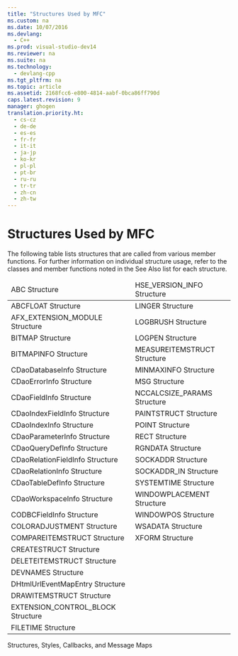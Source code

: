 ```yaml
---
title: "Structures Used by MFC"
ms.custom: na
ms.date: 10/07/2016
ms.devlang: 
  - C++
ms.prod: visual-studio-dev14
ms.reviewer: na
ms.suite: na
ms.technology: 
  - devlang-cpp
ms.tgt_pltfrm: na
ms.topic: article
ms.assetid: 2168fcc6-e800-4814-aabf-0bca86ff790d
caps.latest.revision: 9
manager: ghogen
translation.priority.ht: 
  - cs-cz
  - de-de
  - es-es
  - fr-fr
  - it-it
  - ja-jp
  - ko-kr
  - pl-pl
  - pt-br
  - ru-ru
  - tr-tr
  - zh-cn
  - zh-tw
---
```

# Structures Used by MFC
<?xml version="1.0" encoding="utf-8"?>
<developerOrientationDocument xmlns="http://ddue.schemas.microsoft.com/authoring/2003/5" xmlns:xlink="http://www.w3.org/1999/xlink" xmlns:xsi="http://www.w3.org/2001/XMLSchema-instance" xsi:schemaLocation="http://ddue.schemas.microsoft.com/authoring/2003/5 http://clixdevr3.blob.core.windows.net/ddueschema/developer.xsd">
  <introduction>
    <para>The following table lists structures that are called from various member functions. For further information on individual structure usage, refer to the classes and member functions noted in the See Also list for each structure. </para>
    <table xmlns:caps="http://schemas.microsoft.com/build/caps/2013/11">
      <thead>
        <tr>
          <TD>
            <para>
              <legacyLink xlink:href="32663839-C3B7-4F47-896C-B15329C96BC8">ABC Structure</legacyLink>
            </para>
          </TD>
          <TD>
            <para>
              <legacyLink xlink:href="4837312D-68C8-4D05-9AFA-1934D7D49B20">HSE_VERSION_INFO Structure</legacyLink>
            </para>
          </TD>
        </tr>
      </thead>
      <tbody>
        <tr>
          <TD>
            <para>
              <legacyLink xlink:href="338E7E15-9D2C-42D0-AA80-273ACFDE5CC5">ABCFLOAT Structure</legacyLink>
            </para>
          </TD>
          <TD>
            <para>
              <legacyLink xlink:href="1FB1C5BF-A64E-4A6C-89D6-1734E4FDBB1B">LINGER Structure</legacyLink>
            </para>
          </TD>
        </tr>
        <tr>
          <TD>
            <para>
              <legacyLink xlink:href="B85A989C-D0C5-4B28-B53C-DAD45B75704E">AFX_EXTENSION_MODULE Structure</legacyLink>
            </para>
          </TD>
          <TD>
            <para>
              <legacyLink xlink:href="1BF96768-52C5-4444-9BB8-D41BA2E27E68">LOGBRUSH Structure</legacyLink>
            </para>
          </TD>
        </tr>
        <tr>
          <TD>
            <para>
              <legacyLink xlink:href="05D33B4D-7232-4643-A108-87DDA8FF5F22">BITMAP Structure</legacyLink>
            </para>
          </TD>
          <TD>
            <para>
              <legacyLink xlink:href="A89E8690-6B61-4AF5-990C-7C82DA24F3B0">LOGPEN Structure</legacyLink>
            </para>
          </TD>
        </tr>
        <tr>
          <TD>
            <para>
              <legacyLink xlink:href="A00CAA49-E4DF-419F-89A7-AB03C13A1B5B">BITMAPINFO Structure</legacyLink>
            </para>
          </TD>
          <TD>
            <para>
              <legacyLink xlink:href="D141ACE4-47CB-46B5-A81C-AD2C5E5A8501">MEASUREITEMSTRUCT Structure</legacyLink>
            </para>
          </TD>
        </tr>
        <tr>
          <TD>
            <para>
              <legacyLink xlink:href="68E9E0DA-8382-4FC6-8115-1B1519392DDB">CDaoDatabaseInfo Structure</legacyLink>
            </para>
          </TD>
          <TD>
            <para>
              <legacyLink xlink:href="BE6FB578-F98A-4581-9ADA-BE9DF308ED2F">MINMAXINFO Structure</legacyLink>
            </para>
          </TD>
        </tr>
        <tr>
          <TD>
            <para>
              <legacyLink xlink:href="CD37EF71-B0B3-401D-BC2B-540C9147F532">CDaoErrorInfo Structure</legacyLink>
            </para>
          </TD>
          <TD>
            <para>
              <legacyLink xlink:href="DC166D27-9423-41F1-9599-5BA76D2F0138">MSG Structure</legacyLink>
            </para>
          </TD>
        </tr>
        <tr>
          <TD>
            <para>
              <legacyLink xlink:href="91B13E3F-BDB8-440C-86FC-BA4181EA0182">CDaoFieldInfo Structure</legacyLink>
            </para>
          </TD>
          <TD>
            <para>
              <legacyLink xlink:href="3424CD9F-806A-4089-82FB-414187589EDF">NCCALCSIZE_PARAMS Structure</legacyLink>
            </para>
          </TD>
        </tr>
        <tr>
          <TD>
            <para>
              <legacyLink xlink:href="097EE8A6-83B1-4DB7-8F05-D62A2DEEFE19">CDaoIndexFieldInfo Structure</legacyLink>
            </para>
          </TD>
          <TD>
            <para>
              <legacyLink xlink:href="81CE4993-3E89-43B2-8C98-7946F1314D24">PAINTSTRUCT Structure</legacyLink>
            </para>
          </TD>
        </tr>
        <tr>
          <TD>
            <para>
              <legacyLink xlink:href="251D8285-78CE-4716-A0B3-CCC3395FC437">CDaoIndexInfo Structure</legacyLink>
            </para>
          </TD>
          <TD>
            <para>
              <legacyLink xlink:href="965736D8-4E53-41B6-9B8B-6961992DD21F">POINT Structure</legacyLink>
            </para>
          </TD>
        </tr>
        <tr>
          <TD>
            <para>
              <legacyLink xlink:href="45FD53CD-CB84-4E12-B48D-7F2979F898AD">CDaoParameterInfo Structure</legacyLink>
            </para>
          </TD>
          <TD>
            <para>
              <legacyLink xlink:href="1B3160DE-64E9-40D1-89EB-AF3E0FD6ACF0">RECT Structure</legacyLink>
            </para>
          </TD>
        </tr>
        <tr>
          <TD>
            <para>
              <legacyLink xlink:href="E20837DC-E78D-4171-A195-1B4075FB5D2A">CDaoQueryDefInfo Structure</legacyLink>
            </para>
          </TD>
          <TD>
            <para>
              <legacyLink xlink:href="72257C00-F440-4DCA-979E-9B6B5B2D5F2F">RGNDATA Structure</legacyLink>
            </para>
          </TD>
        </tr>
        <tr>
          <TD>
            <para>
              <legacyLink xlink:href="47CB89CA-DC80-47CE-96FD-CC4B88512558">CDaoRelationFieldInfo Structure</legacyLink>
            </para>
          </TD>
          <TD>
            <para>
              <legacyLink xlink:href="DF1ED66A-F4B8-43F8-8DB8-8C2533D25F68">SOCKADDR Structure</legacyLink>
            </para>
          </TD>
        </tr>
        <tr>
          <TD>
            <para>
              <legacyLink xlink:href="92DDA090-FE72-4090-84EC-429498A48AAD">CDaoRelationInfo Structure</legacyLink>
            </para>
          </TD>
          <TD>
            <para>
              <legacyLink xlink:href="E8CD7C34-78BD-4E28-A990-EB3CA070B7A6">SOCKADDR_IN Structure</legacyLink>
            </para>
          </TD>
        </tr>
        <tr>
          <TD>
            <para>
              <legacyLink xlink:href="C01CCEBB-5615-434E-883C-4F60EAC943DD">CDaoTableDefInfo Structure</legacyLink>
            </para>
          </TD>
          <TD>
            <para>
              SYSTEMTIME Structure
            </para>
          </TD>
        </tr>
        <tr>
          <TD>
            <para>
              <legacyLink xlink:href="A1F4B25E-F9C6-4196-B075-D1DF99C54124">CDaoWorkspaceInfo Structure</legacyLink>
            </para>
          </TD>
          <TD>
            <para>
              <legacyLink xlink:href="EA7D61F6-EB57-478E-9B08-7C1D07091AA8">WINDOWPLACEMENT Structure</legacyLink>
            </para>
          </TD>
        </tr>
        <tr>
          <TD>
            <para>
              <legacyLink xlink:href="92598B4F-FACC-4108-B282-63A179FF79AB">CODBCFieldInfo Structure</legacyLink>
            </para>
          </TD>
          <TD>
            <para>
              WINDOWPOS Structure
            </para>
          </TD>
        </tr>
        <tr>
          <TD>
            <para>
              <legacyLink xlink:href="67FC4E63-0E0E-4FCB-8C45-AA5EBFEFA013">COLORADJUSTMENT Structure</legacyLink>
            </para>
          </TD>
          <TD>
            <para>
              <legacyLink xlink:href="80CC60E5-F9AE-4290-8ED5-07003136627D">WSADATA Structure</legacyLink>
            </para>
          </TD>
        </tr>
        <tr>
          <TD>
            <para>
              <legacyLink xlink:href="4B7131A5-5C7D-4E98-AAC7-E85650262B52">COMPAREITEMSTRUCT Structure</legacyLink>
            </para>
          </TD>
          <TD>
            <para>
              <legacyLink xlink:href="4FB4EF5B-05D2-4884-82D1-1CB8F7BE6302">XFORM Structure</legacyLink>
            </para>
          </TD>
        </tr>
        <tr>
          <TD>
            <para>
              <legacyLink xlink:href="028C7B5E-4FDC-48DA-A550-D3E4F9E6CC85">CREATESTRUCT Structure</legacyLink>
            </para>
          </TD>
          <TD />
        </tr>
        <tr>
          <TD>
            <para>
              <legacyLink xlink:href="48D3998C-F4A8-402A-BF90-DF3770A78685">DELETEITEMSTRUCT Structure</legacyLink>
            </para>
          </TD>
          <TD />
        </tr>
        <tr>
          <TD>
            <para>
              <legacyLink xlink:href="AAC97F60-2169-471A-BA5D-C0BAED9EED9A">DEVNAMES Structure</legacyLink>
            </para>
          </TD>
          <TD />
        </tr>
        <tr>
          <TD>
            <para>
              <legacyLink xlink:href="43117C1F-1A51-406C-AA2F-FEA647080049">DHtmlUrlEventMapEntry Structure</legacyLink>
            </para>
          </TD>
          <TD />
        </tr>
        <tr>
          <TD>
            <para>
              <legacyLink xlink:href="BA9EF1D4-AEBB-45E9-B956-4B81A02E50F7">DRAWITEMSTRUCT Structure</legacyLink>
            </para>
          </TD>
          <TD />
        </tr>
        <tr>
          <TD>
            <para>
              <legacyBold>EXTENSION_CONTROL_BLOCK Structure</legacyBold>
            </para>
          </TD>
          <TD />
        </tr>
        <tr>
          <TD>
            <para>
              FILETIME Structure
            </para>
          </TD>
          <TD />
        </tr>
      </tbody>
    </table>
  </introduction>
  <relatedTopics>
<link xlink:href="27566602-7D84-4089-880C-8E90FB04FA56">Structures, Styles, Callbacks, and Message Maps</link>
</relatedTopics>
</developerOrientationDocument>

